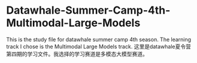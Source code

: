 # Datawhale-Summer-Camp-4th-Multimodal-Large-Models
This is the study file for datawhale summer camp 4th season. The learning track I chose is the Multimodal Large Models track. 这里是datawhale夏令营第四期的学习文件。我选择的学习赛道是多模态大模型赛道。
